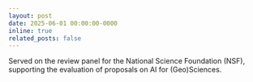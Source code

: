 ```yaml
---
layout: post
date: 2025-06-01 00:00:00-0000
inline: true
related_posts: false
---
```


Served on the review panel for the National Science Foundation (NSF), supporting the evaluation of proposals on AI for (Geo)Sciences.
